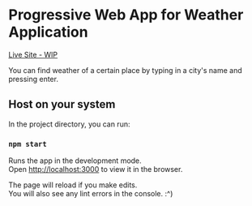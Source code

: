 # Progressive Web App for Weather Application

[Live Site - WIP](https://progressweather.netlify.app/)

You can find weather of a certain place by typing in a city's name and pressing enter.

## Host on your system

In the project directory, you can run:

### `npm start`

Runs the app in the development mode.\
Open [http://localhost:3000](http://localhost:3000) to view it in the browser.

The page will reload if you make edits.\
You will also see any lint errors in the console.
:^)

